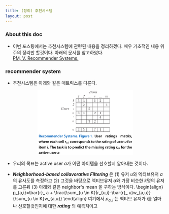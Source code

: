 ```yaml
---
title: (정리) 추천시스템
layout: post 
--- 
```


### About this doc 

- 이번 포스팅에서는 추천시스템에 관련된 내용을 정리하겠다. 매우 기초적인 내용 위주의 정리만 할것이다. 아래의 문서를 참고하였다. <br/>
[PM, V. Recommender Systems.](http://www2.mta.ac.il/~gideon/courses/machine_learning_seminar/papers/recommender-systems-eml2010.pdf)

### recommender system 

- 추천시스템은 아래와 같은 매트릭스를 다룬다. 

<center><img src="https://github.com/miruetoto/miruetoto.github.io/blob/master/my_img/RCMD/RCMD_1.png?raw=true" width="60%" height="60%"></center>

- 우리의 목표는 active user $a$가 어떤 아이템을 선호할지 알아내는 것이다. 

- ***Neighborhood-based collavorative Filtering*** 은 (1) 유저 $u$와 엑티브유저 $a$의 유사도를 측정하고 (2) 그것을 바탕으로 액티브유저 $a$와 가장 비슷한 $k$명의 유저를 고른뒤 (3) 아래와 같은 neighbor's mean 을 구하는 방식이다. 
\begin{align}
p_{a,i}=\bar{r}_ a + \frac{\sum_{u \in K}(r_{u,i}-\bar{r}_ u)w_{a,u}}{\sum_{u \in K}w_{a,u}}
\end{align}
여기에서 $p_{a,i}$ 는 액티브 유저가 $i$를 얼마나 선호할것인지에 대한 ***rating*** 의 예측치이고 
